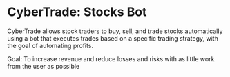 # CyberTrade: Stocks Bot

CyberTrade allows stock traders to buy, sell, and trade stocks automatically using a bot that executes trades based on a specific trading strategy, with the goal of automating profits. 

Goal: To increase revenue and reduce losses and risks with as little work from the user as possible

